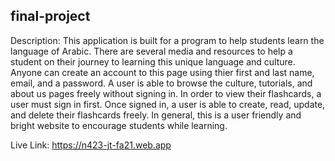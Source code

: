 ## final-project

Description: This application is built for a program to help students learn the language of Arabic.
There are several media and resources to help a student on their journey to learning this unique language and culture. Anyone can create an account to this page using thier first and last name, email, and a password. A user is able to browse the culture, tutorials, and about us pages freely without signing in. In order to view their flashcards, a user must sign in first. Once signed in, a user is able to create, read, update, and delete their flashcards freely. In general, this is a user friendly and bright website to encourage students while learning.

Live Link: https://n423-jt-fa21.web.app
